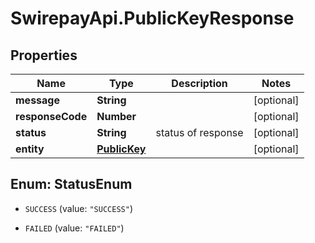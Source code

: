 # SwirepayApi.PublicKeyResponse

## Properties

Name | Type | Description | Notes
------------ | ------------- | ------------- | -------------
**message** | **String** |  | [optional] 
**responseCode** | **Number** |  | [optional] 
**status** | **String** | status of response | [optional] 
**entity** | [**PublicKey**](PublicKey.md) |  | [optional] 



## Enum: StatusEnum


* `SUCCESS` (value: `"SUCCESS"`)

* `FAILED` (value: `"FAILED"`)




